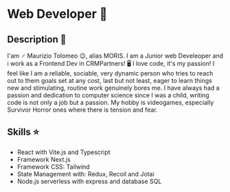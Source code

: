 # Web Developer 🥷

## Description 📒

I'am ♂️ Maurizio Tolomeo 😉, alias MORIS. I am a Junior web Develeoper and i work as a Frontend Dev in CRMPartners! 🖥️ I love code, it's my passion! I feel like I am a reliable, sociable, very dynamic person who tries to reach out to them goals set at any cost, last but not least, eager to learn things new and stimulating, routine work genuinely bores me. I have always had a passion and dedication to computer science since I was a child, writing code is not only a job but a passion. My hobby is videogames, especially Survivor Horror ones where there is tension and fear.

## Skills ⭐

- React with Vite.js and Typescript
- Framework Next.js
- Framework CSS: Tailwind
- State Management with: Redux, Recoil and Jotai
- Node.js serverless with express and database SQL

